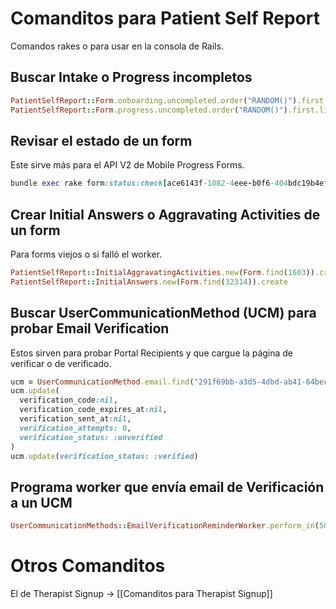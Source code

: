 # Comanditos para Patient Self Report

Comandos rakes o para usar en la consola de Rails.

## Buscar Intake o Progress incompletos

```ruby
PatientSelfReport::Form.onboarding.uncompleted.order("RANDOM()").first.link
PatientSelfReport::Form.progress.uncompleted.order("RANDOM()").first.link
```

## Revisar el estado de un form

Este sirve más para el API V2 de Mobile Progress Forms.

```ruby
bundle exec rake form:status:check[ace6143f-1082-4eee-b0f6-404bdc19b4ef]
```

## Crear Initial Answers o Aggravating Activities de  un form

Para forms viejos o si falló el worker.

```ruby
PatientSelfReport::InitialAggravatingActivities.new(Form.find(1603)).create
PatientSelfReport::InitialAnswers.new(Form.find(32314)).create
```

## Buscar UserCommunicationMethod (UCM) para probar Email Verification

Estos sirven para probar Portal Recipients y que cargue la página de verificar o de verificado.

```ruby
ucm = UserCommunicationMethod.email.find("291f69bb-a3d5-4dbd-ab41-64bec1cbe56d")
ucm.update(
  verification_code:nil,
  verification_code_expires_at:nil,
  verification_sent_at:nil,
  verification_attempts: 0,
  verification_status: :unverified
)
ucm.update(verification_status: :verified)
```

## Programa worker que envía email de Verificación a un UCM

```ruby
UserCommunicationMethods::EmailVerificationReminderWorker.perform_in(500, "291f69bb-a3d5-4dbd-ab41-64bec1cbe56d")
```

# Otros Comanditos

El de Therapist Signup -> [[Comanditos para Therapist Signup]]